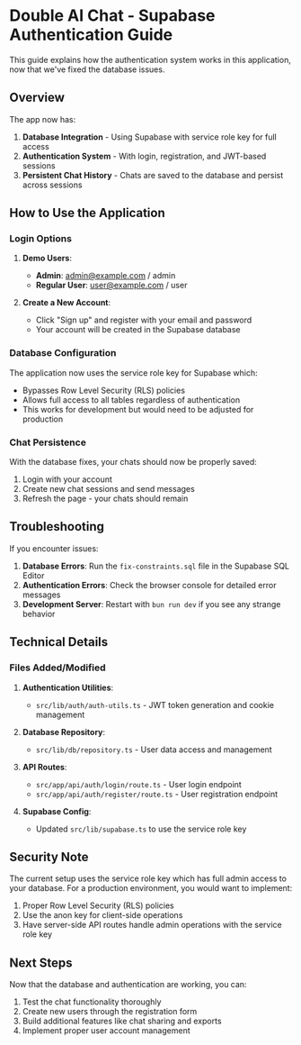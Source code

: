 # Double AI Chat - Supabase Authentication Guide

This guide explains how the authentication system works in this application, now that we've fixed the database issues.

## Overview

The app now has:

1. **Database Integration** - Using Supabase with service role key for full access
2. **Authentication System** - With login, registration, and JWT-based sessions
3. **Persistent Chat History** - Chats are saved to the database and persist across sessions

## How to Use the Application

### Login Options

1. **Demo Users**:
   - **Admin**: admin@example.com / admin
   - **Regular User**: user@example.com / user

2. **Create a New Account**:
   - Click "Sign up" and register with your email and password
   - Your account will be created in the Supabase database

### Database Configuration

The application now uses the service role key for Supabase which:
- Bypasses Row Level Security (RLS) policies
- Allows full access to all tables regardless of authentication
- This works for development but would need to be adjusted for production

### Chat Persistence

With the database fixes, your chats should now be properly saved:
1. Login with your account
2. Create new chat sessions and send messages
3. Refresh the page - your chats should remain

## Troubleshooting

If you encounter issues:

1. **Database Errors**: Run the `fix-constraints.sql` file in the Supabase SQL Editor
2. **Authentication Errors**: Check the browser console for detailed error messages
3. **Development Server**: Restart with `bun run dev` if you see any strange behavior

## Technical Details

### Files Added/Modified

1. **Authentication Utilities**:
   - `src/lib/auth/auth-utils.ts` - JWT token generation and cookie management

2. **Database Repository**:
   - `src/lib/db/repository.ts` - User data access and management

3. **API Routes**:
   - `src/app/api/auth/login/route.ts` - User login endpoint
   - `src/app/api/auth/register/route.ts` - User registration endpoint

4. **Supabase Config**:
   - Updated `src/lib/supabase.ts` to use the service role key

## Security Note

The current setup uses the service role key which has full admin access to your database. For a production environment, you would want to implement:

1. Proper Row Level Security (RLS) policies
2. Use the anon key for client-side operations
3. Have server-side API routes handle admin operations with the service role key

## Next Steps

Now that the database and authentication are working, you can:

1. Test the chat functionality thoroughly
2. Create new users through the registration form
3. Build additional features like chat sharing and exports
4. Implement proper user account management
